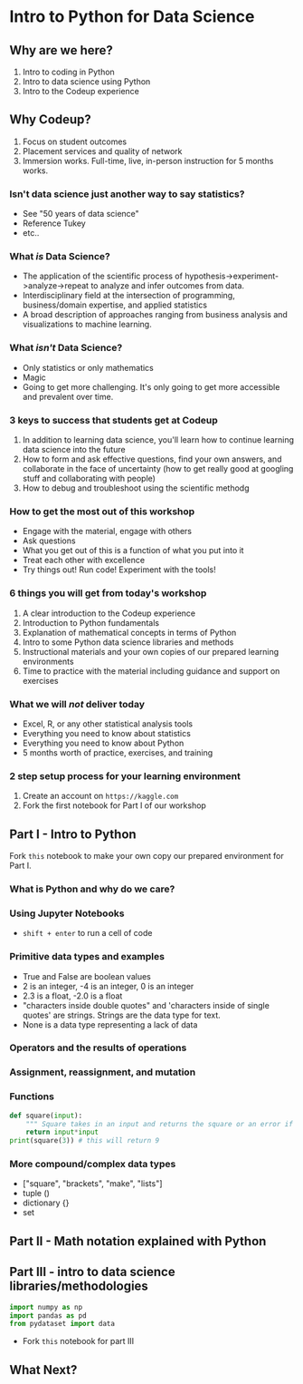 # Intro to Python for Data Science

## Why are we here?
1. Intro to coding in Python
2. Intro to data science using Python
3. Intro to the Codeup experience

## Why Codeup?
1. Focus on student outcomes
2. Placement services and quality of network
3. Immersion works. Full-time, live, in-person instruction for 5 months works.

### Isn't data science just another way to say statistics?
- See "50 years of data science"
- Reference Tukey 
- etc..

### What *is* Data Science?
- The application of the scientific process of hypothesis->experiment->analyze->repeat to analyze and infer outcomes from data.
- Interdisciplinary field at the intersection of programming, business/domain expertise, and applied statistics
- A broad description of approaches ranging from business analysis and visualizations to machine learning. 

### What *isn't* Data Science?
- Only statistics or only mathematics
- Magic
- Going to get more challenging. It's only going to get more accessible and prevalent over time.

### 3 keys to success that students get at Codeup
1. In addition to learning data science, you'll learn how to continue learning data science into the future
2. How to form and ask effective questions, find your own answers, and collaborate in the face of uncertainty (how to get really good at googling stuff and collaborating with people)
3. How to debug and troubleshoot using the scientific methodg

### How to get the most out of this workshop
- Engage with the material, engage with others
- Ask questions
- What you get out of this is a function of what you put into it
- Treat each other with excellence
- Try things out! Run code! Experiment with the tools!

### 6 things you will get from today's workshop
1. A clear introduction to the Codeup experience
2. Introduction to Python fundamentals
3. Explanation of mathematical concepts in terms of Python
4. Intro to some Python data science libraries and methods
5. Instructional materials and your own copies of our prepared learning environments
6. Time to practice with the material including guidance and support on exercises

### What we will *not* deliver today
- Excel, R, or any other statistical analysis tools
- Everything you need to know about statistics
- Everything you need to know about Python
- 5 months worth of practice, exercises, and training

### 2 step setup process for your learning environment
1. Create an account on `https://kaggle.com`
2. Fork the first notebook for Part I of our workshop

## Part I - Intro to Python
Fork `this` notebook to make your own copy our prepared environment for Part I.

### What is Python and why do we care?

### Using Jupyter Notebooks
- `shift + enter` to run a cell of code

### Primitive data types and examples
- True and False are boolean values
- 2 is an integer, -4 is an integer, 0 is an integer
- 2.3 is a float, -2.0 is a float
- "characters inside double quotes" and 'characters inside of single quotes' are strings. Strings are the data type for text.
- None is a data type representing a lack of data

### Operators and the results of operations 

### Assignment, reassignment, and mutation 

### Functions
```python
def square(input):
    """ Square takes in an input and returns the square or an error if the input is not numeric"""
    return input*input
print(square(3)) # this will return 9
```

### More compound/complex data types

- ["square", "brackets", "make", "lists"]
- tuple ()
- dictionary {}
- set


## Part II - Math notation explained with Python


## Part III - intro to data science libraries/methodologies
```python
import numpy as np
import pandas as pd
from pydataset import data
```




- Fork `this` notebook for part III

## What Next?
